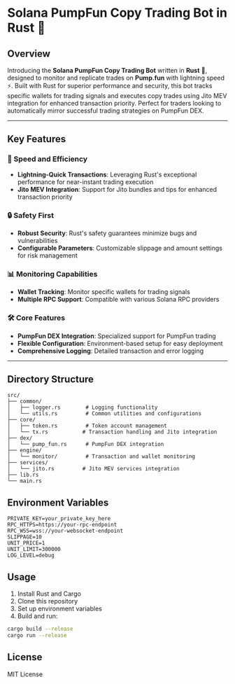 # Solana PumpFun Copy Trading Bot in Rust 🚀

## Overview

Introducing the **Solana PumpFun Copy Trading Bot** written in **Rust** 🦀, designed to monitor and replicate trades on **Pump.fun** with lightning speed ⚡. Built with Rust for superior performance and security, this bot tracks specific wallets for trading signals and executes copy trades using Jito MEV integration for enhanced transaction priority. Perfect for traders looking to automatically mirror successful trading strategies on PumpFun DEX.

---

## Key Features

### 🚀 Speed and Efficiency
- **Lightning-Quick Transactions**: Leveraging Rust's exceptional performance for near-instant trading execution
- **Jito MEV Integration**: Support for Jito bundles and tips for enhanced transaction priority

### 🔒 Safety First
- **Robust Security**: Rust's safety guarantees minimize bugs and vulnerabilities
- **Configurable Parameters**: Customizable slippage and amount settings for risk management

### 📊 Monitoring Capabilities
- **Wallet Tracking**: Monitor specific wallets for trading signals
- **Multiple RPC Support**: Compatible with various Solana RPC providers

### 🛠️ Core Features
- **PumpFun DEX Integration**: Specialized support for PumpFun trading
- **Flexible Configuration**: Environment-based setup for easy deployment
- **Comprehensive Logging**: Detailed transaction and error logging

---

## Directory Structure

```
src/
├── common/
│   ├── logger.rs        # Logging functionality
│   └── utils.rs         # Common utilities and configurations
├── core/
│   ├── token.rs         # Token account management
│   └── tx.rs           # Transaction handling and Jito integration
├── dex/
│   └── pump_fun.rs      # PumpFun DEX integration
├── engine/
│   └── monitor/         # Transaction and wallet monitoring
├── services/
│   └── jito.rs         # Jito MEV services integration
├── lib.rs
└── main.rs
```

## Environment Variables

```plaintext
PRIVATE_KEY=your_private_key_here
RPC_HTTPS=https://your-rpc-endpoint
RPC_WSS=wss://your-websocket-endpoint
SLIPPAGE=10
UNIT_PRICE=1
UNIT_LIMIT=300000
LOG_LEVEL=debug
```

## Usage

1. Install Rust and Cargo
2. Clone this repository
3. Set up environment variables
4. Build and run:

```bash
cargo build --release
cargo run --release
```

## License

MIT License

